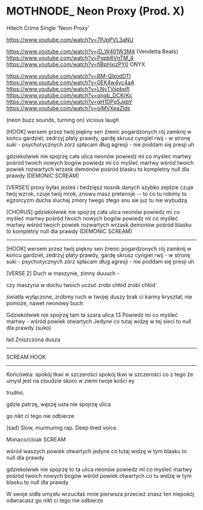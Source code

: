 # MOTHNODE_ Neon Proxy (Prod. X)
Hitech Crime Single 'Neon Proxy'

https://www.youtube.com/watch?v=7PJpPVL3aNU

https://www.youtube.com/watch?v=jD_W401W3M4 (Vendetta Beats)
https://www.youtube.com/watch?v=Pgpb6VnTM_4
https://www.youtube.com/watch?v=fjBpHxjzPY0 ONYX

https://www.youtube.com/watch?v=BM-QlxodDTI
https://www.youtube.com/watch?v=0EK4w4yc4aA
https://www.youtube.com/watch?v=LNyTVspbpfI
https://www.youtube.com/watch?v=qngb_DCKrKc
https://www.youtube.com/watch?v=gH1DPq5JebY
https://www.youtube.com/watch?v=oiMVXeaZIds

(neon buzz sounds, turning on)
vicious laugh

[HOOK]
wersem przez twój piękny sen źrenic pogardzonych rój
zamknij w końcu gardziel, zedrzyj płaty prawdy, gardę skrusz 
cyngiel rwij - w stronę suki - psychotycznych zórz 
spłacam dług agresji - nie poddam się presji uh

gdziekolwiek nie spojrzę cała ulica neonów 
powiedz mi co myśleć martwy pośród twoich nowych bogów
powiedz mi co myśleć martwy wśród twoich powiek rozwartych
wrzask demonów pośród blasku to kompletny null dla prawdy
(DEMONIC SCREAM)

[VERSE1]
proxy byłaś jesteś i bedzięsz
nosnik danych szybko zejdzie
czuje twój wzrok, czuje twój mrok, 
znowu masz pretensje --
to co tu robimy to egzorcyzm ducha
sluchaj zmory twego złego snu sie juz tu nie wybudzą

[CHORUS]
gdziekolwiek nie spojrzę cała ulica neonów 
powiedz mi co myśleć martwy pośród twoich nowych bogów
powiedz mi co myśleć martwy wśród twoich powiek rozwartych
wrzask demonów pośród blasku to kompletny null dla prawdy
(DEMONIC SCREAM)

---

[HOOK]
wersem przez twój piękny sen źrenic pogardzonych rój
zamknij w końcu gardziel, zedrzyj płaty prawdy, gardę skrusz 
cyngiel rwij - w stronę suki - psychotycznych zórz 
spłacam dług agresji - nie poddam się presji uh

[VERSE 2]
Duch w maszynie, zimny duuuch -

czy maszyna w duchu twoich uczuć
zrobi chłód zrobi chłód

światła wyłączone, zróbmy ruch
w twojej duszy brak ci karmy 
kryształ, nie pomoże, nawet neonowy buch

Gdziekolwiek nie spojrzę tam ta szara ulica 13
Powiedz mi co myśleć martwy - wśród powiek otwartych 
Jedyne co tutaj widzę w tej sieci to null dla prawdy
(suko)

ład Zniszczona dusza

---

SCREAM HOOK


---

Końcówka:
spokój tkwi w szczerości
spokój tkwi w szczerości
co z tego że umysł jest na cloudzie
skoro w ziemi twoje kości ey



trudno.

gdzie patrzę, węszę  usta nie spojrzę ulica

go nikt ci tego nie odbierze

(sad)
Slow, murmuring rap. Deep tired voice.


Monaco/cloak
SCREAM

wśród waszych powiek otwartych 
jedyne co tutaj widzę w tym blasku to null dla prawdy

gdziekolwiek nie spojrzę to ta ulica neonów 
powiedz mi co myśleć martwy pośród twoich nowych bogów 
wśród powiek otwartych co tu widzę w tym blasku to null dla prawdy

W swoje sidła umysłu wrzuciłaś mnie pierwsza
przecież znasz ten niepokój odwracasz go nikt ci tego nie odbierze
